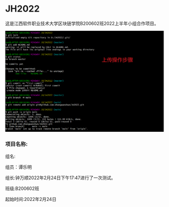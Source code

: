 # 											JH2022

这是江西软件职业技术大学区块链学院B200602班2022上半年小组合作项目。

![image-20220224114207891](README.assets/image-20220224114207891.png)

### 项目名称:

组名:

组员：谭乐明

组长:钟万顺2022年2月24日下午17:47进行了一次测试。

班级:B200602班

起始时间:2022年2月24日
